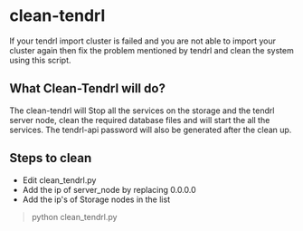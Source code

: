 # clean-tendrl

If your tendrl import cluster is failed and you are not able to import your cluster again then fix the problem mentioned by tendrl and clean the system using this script.

## What Clean-Tendrl  will do?
The clean-tendrl will Stop all the services on the storage and the tendrl server node, clean the required database files and will start the all the services. The tendrl-api password will also be generated after the clean up.

## Steps to clean
- Edit clean_tendrl.py
- Add the ip of server_node by replacing 0.0.0.0 
- Add the ip's of Storage nodes in the list 

> python clean_tendrl.py
